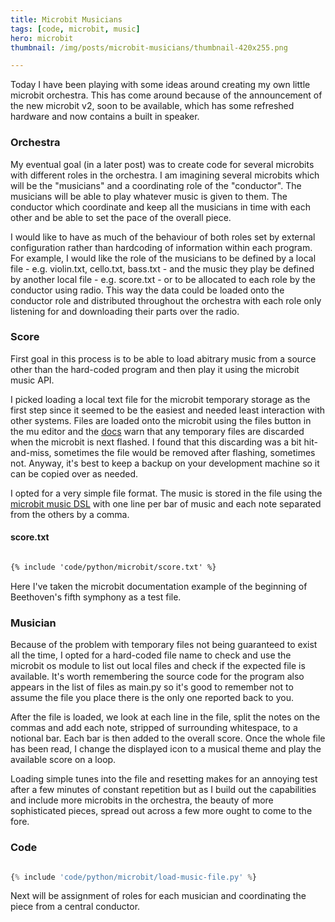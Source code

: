 ```yaml
---
title: Microbit Musicians
tags: [code, microbit, music]
hero: microbit
thumbnail: /img/posts/microbit-musicians/thumbnail-420x255.png

---
```


Today I have been playing with some ideas around creating my own little microbit orchestra. This has come around because of the announcement of the
new microbit v2, soon to be available, which has some refreshed hardware and now contains a built in speaker.

### Orchestra

My eventual goal (in a later post) was to create code for several microbits with different roles in the orchestra. I am imagining several microbits
which will be the "musicians" and a coordinating role of the "conductor". The musicians will be able to play whatever music is given to them. The
conductor which coordinate and keep all the musicians in time with each other and be able to set the pace of the overall piece.

I would like to have as much of the behaviour of both roles set by external configuration rather than hardcoding of information within each program.
For example, I would like the role of the musicians to be defined by a local file - e.g. violin.txt, cello.txt, bass.txt - and the music they play be
defined by another local file - e.g. score.txt - or to be allocated to each role by the conductor using radio. This way the data could be loaded
onto the conductor role and distributed throughout the orchestra with each role only listening for and downloading their parts over the radio.

### Score

First goal in this process is to be able to load abitrary music from a source other than the hard-coded program and then play it using the microbit
music API.

I picked loading a local text file for the microbit temporary storage as the first step since it seemed to be the easiest and needed least interaction with
other systems. Files are loaded onto the microbit using the files button in the mu editor and the
<a href="https://microbit-micropython.readthedocs.io/en/v1.0.1/filesystem.html">docs</a> warn that any temporary files are discarded when the microbit is
next flashed. I found that this discarding was a bit hit-and-miss, sometimes the file would be removed after flashing, sometimes not. Anyway, it's best to
keep a backup on your development machine so it can be copied over as needed.

I opted for a very simple file format. The music is stored in the file using the <a href="">microbit music DSL</a> with one line per bar of music and each note
separated from the others by a comma.

#### score.txt

```txt

{% include 'code/python/microbit/score.txt' %}

```

Here I've taken the microbit documentation example of the beginning of Beethoven's fifth symphony as a test file.

### Musician

Because of the problem with temporary files not being guaranteed to exist all the time, I opted for a hard-coded file name to check and use the microbit os module
to list out local files and check if the expected file is available. It's worth remembering the source code for the program also appears in the list of files
as main.py so it's good to remember not to assume the file you place there is the only one reported back to you.

After the file is loaded, we look at each line in the file, split the notes on the commas and add each note, stripped of surrounding whitespace, to a notional bar.
Each bar is then added to the overall score. Once the whole file has been read, I change the displayed icon to a musical theme and play the available score on a loop.

Loading simple tunes into the file and resetting makes for an annoying test after a few minutes of constant repetition but as I build out the capabilities and
include more microbits in the orchestra, the beauty of more sophisticated pieces, spread out across a few more ought to come to the fore.

### Code

```python

{% include 'code/python/microbit/load-music-file.py' %}

```

Next will be assignment of roles for each musician and coordinating the piece from a central conductor.
